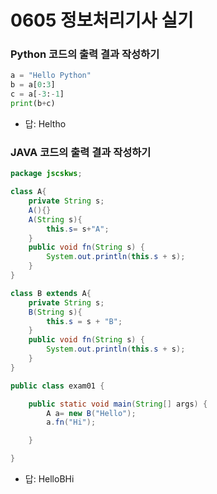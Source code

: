 # 0605 정보처리기사 실기

### Python 코드의 출력 결과 작성하기

```python
a = "Hello Python"
b = a[0:3]
c = a[-3:-1]
print(b+c)
```
- 답: Heltho

### JAVA 코드의 출력 결과 작성하기
```java
package jscskws;

class A{
	private String s;
	A(){}
	A(String s){
		this.s= s+"A";
	}
	public void fn(String s) {
		System.out.println(this.s + s);
	}
}

class B extends A{
	private String s;
	B(String s){
		this.s = s + "B";
	}
	public void fn(String s) {
		System.out.println(this.s + s);
	}
}

public class exam01 {

	public static void main(String[] args) {
		A a= new B("Hello");
		a.fn("Hi");

	}

}
```

- 답: HelloBHi